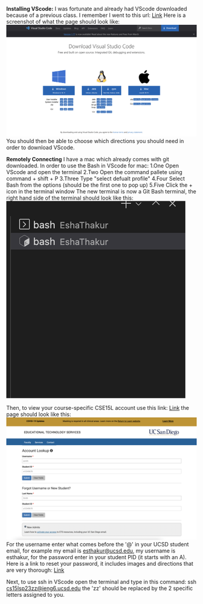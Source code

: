 **Installing VScode:** I was fortunate and already had VScode downloaded because of a previous class. I remember I went to this url: [Link](https://code.visualstudio.com/download)
Here is a screenshot of what the page should look like:![Image](VScode.png)
You should then be able to choose which directions you should need in order to download VScode.

**Remotely Connecting** I have a mac which already comes with git downloaded. In order to use the Bash in VScode for mac:
1.One Open VScode and open the terminal
2.Two Open the command pallete using command + shift + P
3.Three Type "select defualt profile"
4.Four Select Bash from the options (should be the first one to pop up)
5.Five Click the + icon in the terminal window
The new terminal is now a Git Bash terminal, the right hand side of the terminal should look like this: 
![Image](Bash.png)

Then, to view your course-specific CSE15L account use this link: [Link](https://sdacs.ucsd.edu/~icc/index.php) the page should look like this: 
![Image](AcctPage.png)
For the username enter what comes before the '@' in your UCSD student email, for example my email is esthakur@ucsd.edu, my username is esthakur, for the password enter in your student PID (it starts with an A). Here is a link to reset your password, it includes images and directions that are very thorough: [Link](https://drive.google.com/file/d/17IDZn8Qq7Q0RkYMxdiIR0o6HJ3B5YqSW/view)


Next, to use ssh in VScode open the terminal and type in this command: ssh cs15lsp23zz@ieng6.ucsd.edu
the 'zz' should be replaced by the 2 specific letters assigned to you. 



